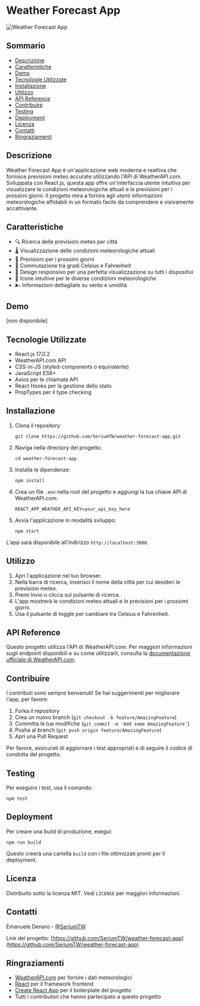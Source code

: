 
# Weather Forecast App

![Weather Forecast App]([https://via.placeholder.com/800x400?text=Weather+Forecast+App](https://imgur.com/a/SSeuhJ2))

## Sommario
- [Descrizione](#descrizione)
- [Caratteristiche](#caratteristiche)
- [Demo](#demo)
- [Tecnologie Utilizzate](#tecnologie-utilizzate)
- [Installazione](#installazione)
- [Utilizzo](#utilizzo)
- [API Reference](#api-reference)
- [Contribuire](#contribuire)
- [Testing](#testing)
- [Deployment](#deployment)
- [Licenza](#licenza)
- [Contatti](#contatti)
- [Ringraziamenti](#ringraziamenti)

## Descrizione

Weather Forecast App è un'applicazione web moderna e reattiva che fornisce previsioni meteo accurate utilizzando l'API di WeatherAPI.com. Sviluppata con React.js, questa app offre un'interfaccia utente intuitiva per visualizzare le condizioni meteorologiche attuali e le previsioni per i prossimi giorni. Il progetto mira a fornire agli utenti informazioni meteorologiche affidabili in un formato facile da comprendere e visivamente accattivante.

## Caratteristiche

- 🔍 Ricerca delle previsioni meteo per città
- 🌡️ Visualizzazione delle condizioni meteorologiche attuali
- 📅 Previsioni per i prossimi giorni
- 🔄 Commutazione tra gradi Celsius e Fahrenheit
- 📱 Design responsivo per una perfetta visualizzazione su tutti i dispositivi
- 🌈 Icone intuitive per le diverse condizioni meteorologiche
- 🌬️ Informazioni dettagliate su vento e umidità

## Demo

[non disponibile]

## Tecnologie Utilizzate

- React.js 17.0.2
- WeatherAPI.com API
- CSS-in-JS (styled-components o equivalente)
- JavaScript ES6+
- Axios per le chiamate API
- React Hooks per la gestione dello stato
- PropTypes per il type checking

## Installazione

1. Clona il repository:
   ```
   git clone https://github.com/SeriumTW/weather-forecast-app.git
   ```
2. Naviga nella directory del progetto:
   ```
   cd weather-forecast-app
   ```
3. Installa le dipendenze:
   ```
   npm install
   ```
4. Crea un file `.env` nella root del progetto e aggiungi la tua chiave API di WeatherAPI.com:
   ```
   REACT_APP_WEATHER_API_KEY=your_api_key_here
   ```
5. Avvia l'applicazione in modalità sviluppo:
   ```
   npm start
   ```

L'app sarà disponibile all'indirizzo `http://localhost:3000`.

## Utilizzo

1. Apri l'applicazione nel tuo browser.
2. Nella barra di ricerca, inserisci il nome della città per cui desideri le previsioni meteo.
3. Premi Invio o clicca sul pulsante di ricerca.
4. L'app mostrerà le condizioni meteo attuali e le previsioni per i prossimi giorni.
5. Usa il pulsante di toggle per cambiare tra Celsius e Fahrenheit.

## API Reference

Questo progetto utilizza l'API di WeatherAPI.com. Per maggiori informazioni sugli endpoint disponibili e su come utilizzarli, consulta la [documentazione ufficiale di WeatherAPI.com](https://www.weatherapi.com/docs/).

## Contribuire

I contributi sono sempre benvenuti! Se hai suggerimenti per migliorare l'app, per favore:

1. Forka il repository
2. Crea un nuovo branch (`git checkout -b feature/AmazingFeature`)
3. Committa le tue modifiche (`git commit -m 'Add some AmazingFeature'`)
4. Pusha al branch (`git push origin feature/AmazingFeature`)
5. Apri una Pull Request

Per favore, assicurati di aggiornare i test appropriati e di seguire il codice di condotta del progetto.

## Testing

Per eseguire i test, usa il comando:

```
npm test
```

## Deployment

Per creare una build di produzione, esegui:

```
npm run build
```

Questo creerà una cartella `build` con i file ottimizzati pronti per il deployment.

## Licenza

Distribuito sotto la licenza MIT. Vedi `LICENSE` per maggiori informazioni.

## Contatti

Emanuele Denaro - [@SeriumTW](https://twitter.com/SeriumTW)

Link del progetto: [https://github.com/SeriumTW/weather-forecast-app](https://github.com/SeriumTW/weather-forecast-app)

## Ringraziamenti

- [WeatherAPI.com](https://www.weatherapi.com/) per fornire i dati meteorologici
- [React](https://reactjs.org/) per il framework frontend
- [Create React App](https://create-react-app.dev/) per il boilerplate del progetto
- Tutti i contributori che hanno partecipato a questo progetto

